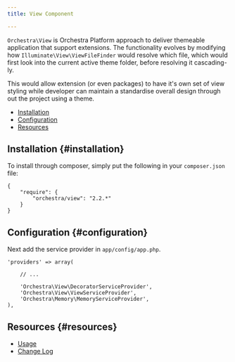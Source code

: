 ```yaml
---
title: View Component

---
```


`Orchestra\View` is Orchestra Platform approach to deliver themeable application that support extensions. The functionality evolves by modifying how `Illuminate\View\ViewFileFinder` would resolve which file, which would first look into the current active theme folder, before resolving it cascading-ly.

This would allow extension (or even packages) to have it's own set of view styling while developer can maintain a standardise overall design through out the project using a theme.

* [Installation](#installation)
* [Configuration](#configuration)
* [Resources](#resources)

## Installation {#installation}

To install through composer, simply put the following in your `composer.json` file:

	{
		"require": {
			"orchestra/view": "2.2.*"
		}
	}

## Configuration {#configuration}

Next add the service provider in `app/config/app.php`.

	'providers' => array(

		// ...

		'Orchestra\View\DecoratorServiceProvider',
		'Orchestra\View\ViewServiceProvider',
		'Orchestra\Memory\MemoryServiceProvider',
	),

## Resources {#resources}

* [Usage](/docs/2.2/components/view/usage)
* [Change Log](/docs/2.2/components/view/changes#v2-2)
